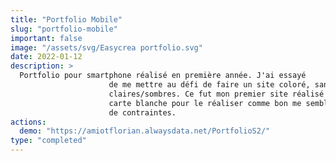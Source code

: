 ```yaml
---
title: "Portfolio Mobile"
slug: "portfolio-mobile"
important: false
image: "/assets/svg/Easycrea portfolio.svg"
date: 2022-01-12
description: >
  Portfolio pour smartphone réalisé en première année. J'ai essayé
                      de me mettre au défi de faire un site coloré, sans nuances trop
                      claires/sombres. Ce fut mon premier site réalisé seul où j'avais
                      carte blanche pour le réaliser comme bon me semblait, sans trop
                      de contraintes.
actions:
  demo: "https://amiotflorian.alwaysdata.net/PortfolioS2/"
type: "completed"
---
```

